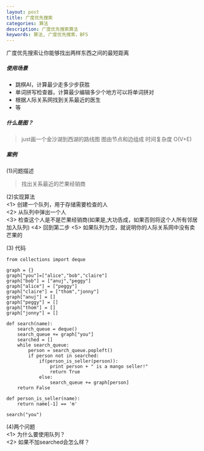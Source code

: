 ```yaml
---
layout: post
title: 广度优先搜索
categories: 算法
description: 广度优先搜索算法
keywords: 算法, 广度优先搜索，BFS
---
```


广度优先搜索让你能够找出两样东西之间的最短距离

##### 使用场景
- 跳棋AI，计算最少走多少步获胜
- 单词拼写检查器，计算最少编辑多少个地方可以将单词拼对
- 根据人际关系网找到关系最近的医生
- 等

##### 什么是图？
> just画一个金沙湖到西湖的路线图
> 图由节点和边组成
> 时间复杂度 O(V+E)

##### 案例
(1)问题描述
> 找出关系最近的芒果经销商

(2)实现算法  
<1> 创建一个队列，用于存储需要检查的人  
<2> 从队列中弹出一个人  
<3> 检查这个人是不是芒果经销商(如果是,大功告成，如果否则将这个人所有邻居加入队列)
<4> 回到第二步
<5> 如果队列为空，就说明你的人际关系网中没有卖芒果的

(3) 代码

```
from collections import deque

graph = {}
graph["you"]=["alice","bob","claire"]
graph["bob"] = ["anuj","peggy"]
graph["alice"] = ["peggy"]
graph["claire"] = ["thom","jonny"]
graph["anuj"] = []
graph["peggy"] = []
graph["thom"] = []
graph["jonny"] = []

def search(name):
    search_queue = deque()
    search_queue += graph["you"]
    searched = []
    while search_queue:
        person = search_queue.popleft()
        if person not in searched:
            if(person_is_seller(person)):
                print person + " is a mango seller!"
                return True
            else:
                search_queue += graph[person]
    return False

def person_is_seller(name):
    return name[-1] == 'm'

search("you")
```

(4)两个问题  
<1> 为什么要使用队列？   
<2> 如果不加searched会怎么样？


